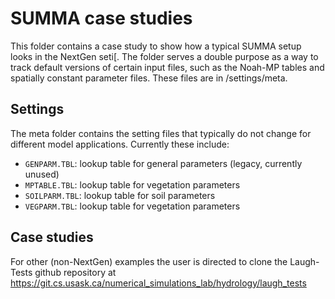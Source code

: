 # SUMMA case studies
This folder contains a case study to show how a typical SUMMA setup looks in the NextGen seti[. The folder serves a double purpose as a way to track default versions of certain input files, such as the Noah-MP tables and spatially constant parameter files. These files are in /settings/meta.


## Settings
The meta folder contains the setting files that typically do not change for different model applications. Currently these include:
- `GENPARM.TBL`: lookup table for general parameters (legacy, currently unused)
- `MPTABLE.TBL`: lookup table for vegetation parameters
- `SOILPARM.TBL`: lookup table for soil parameters
- `VEGPARM.TBL`: lookup table for vegetation parameters

## Case studies 
For other (non-NextGen) examples the user is directed to clone the Laugh-Tests github repository at https://git.cs.usask.ca/numerical_simulations_lab/hydrology/laugh_tests
